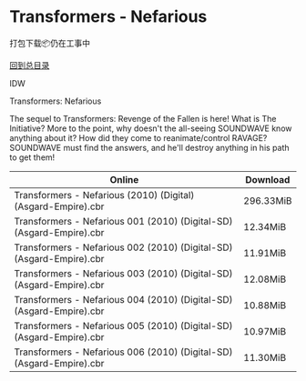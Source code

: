 # Transformers - Nefarious

打包下载📦仍在工事中

[回到总目录](/Catalogs.md)

IDW

Transformers: Nefarious

The sequel to Transformers: Revenge of the Fallen is here! What is The Initiative? More to the point, why doesn't the all-seeing SOUNDWAVE know anything about it? How did they come to reanimate/control RAVAGE? SOUNDWAVE must find the answers, and he'll destroy anything in his path to get them!





Online | Download
--- | ---
Transformers - Nefarious (2010) (Digital) (Asgard-Empire).cbr | 296.33MiB
Transformers - Nefarious 001 (2010) (Digital-SD) (Asgard-Empire).cbr | 12.34MiB
Transformers - Nefarious 002 (2010) (Digital-SD) (Asgard-Empire).cbr | 11.91MiB
Transformers - Nefarious 003 (2010) (Digital-SD) (Asgard-Empire).cbr | 12.08MiB
Transformers - Nefarious 004 (2010) (Digital-SD) (Asgard-Empire).cbr | 10.88MiB
Transformers - Nefarious 005 (2010) (Digital-SD) (Asgard-Empire).cbr | 10.97MiB
Transformers - Nefarious 006 (2010) (Digital-SD) (Asgard-Empire).cbr | 11.30MiB